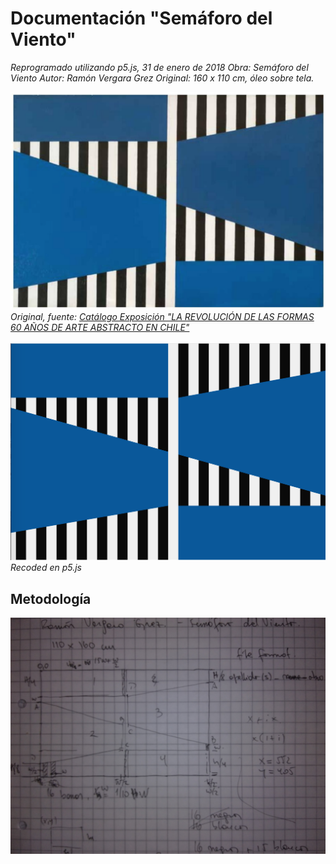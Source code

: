 # Documentación "Semáforo del Viento"
*Reprogramado utilizando p5.js, 31 de enero de 2018
Obra: Semáforo del Viento
Autor: Ramón Vergara Grez
Original: 160 x 110 cm, óleo sobre tela.*

![](https://github.com/guillemontecinos/recode/blob/master/vergara_grez-semaforo-del-viento/documentation/semaforo_del_viento_original.png)
*Original, fuente:* [*Catálogo Exposición "LA REVOLUCIÓN DE LAS FORMAS 
60 AÑOS DE ARTE ABSTRACTO EN CHILE"*](http://www.ccplm.cl/sitio/catalogola-revolucion-de-las-formas/)
<br><br>
![](https://github.com/guillemontecinos/recode/blob/master/vergara_grez-semaforo-del-viento/documentation/semaforo_del_viento_recoded.png)
*Recoded en p5.js*

## Metodología
![](https://github.com/guillemontecinos/recode/blob/master/vergara_grez-semaforo-del-viento/documentation/docu_semaforo_viento.jpg)

